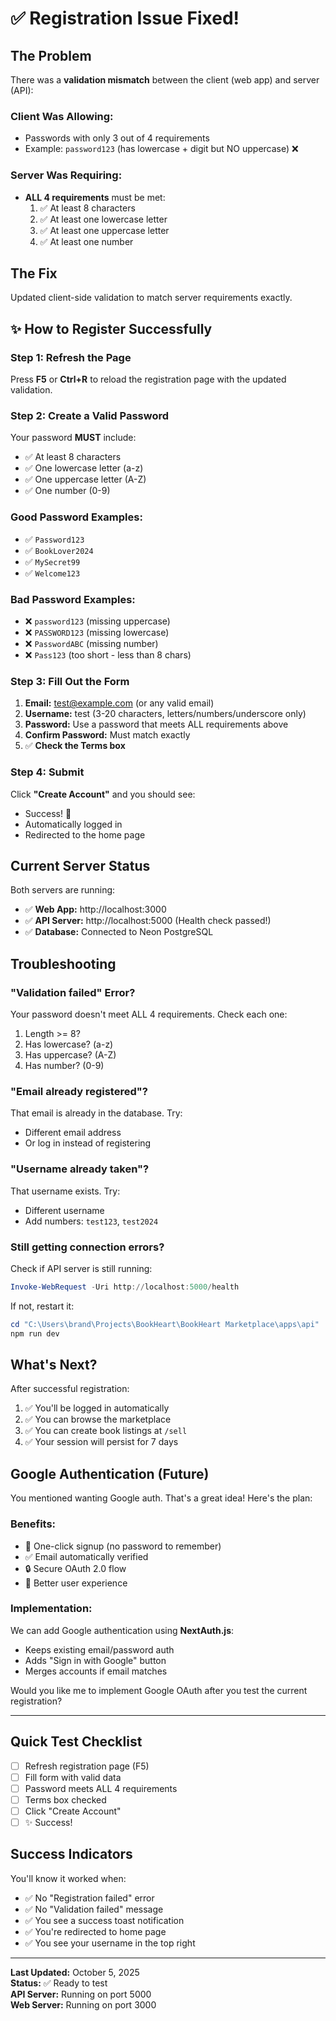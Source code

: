 # ✅ Registration Issue Fixed!

## The Problem
There was a **validation mismatch** between the client (web app) and server (API):

### Client Was Allowing:
- Passwords with only 3 out of 4 requirements
- Example: `password123` (has lowercase + digit but NO uppercase) ❌

### Server Was Requiring:
- **ALL 4 requirements** must be met:
  1. ✅ At least 8 characters
  2. ✅ At least one lowercase letter
  3. ✅ At least one uppercase letter  
  4. ✅ At least one number

## The Fix
Updated client-side validation to match server requirements exactly.

## ✨ How to Register Successfully

### Step 1: Refresh the Page
Press **F5** or **Ctrl+R** to reload the registration page with the updated validation.

### Step 2: Create a Valid Password
Your password **MUST** include:
- ✅ At least 8 characters
- ✅ One lowercase letter (a-z)
- ✅ One uppercase letter (A-Z)
- ✅ One number (0-9)

### Good Password Examples:
- ✅ `Password123`
- ✅ `BookLover2024`
- ✅ `MySecret99`
- ✅ `Welcome123`

### Bad Password Examples:
- ❌ `password123` (missing uppercase)
- ❌ `PASSWORD123` (missing lowercase)
- ❌ `PasswordABC` (missing number)
- ❌ `Pass123` (too short - less than 8 chars)

### Step 3: Fill Out the Form
1. **Email:** test@example.com (or any valid email)
2. **Username:** test (3-20 characters, letters/numbers/underscore only)
3. **Password:** Use a password that meets ALL requirements above
4. **Confirm Password:** Must match exactly
5. ✅ **Check the Terms box**

### Step 4: Submit
Click **"Create Account"** and you should see:
- Success! 🎉
- Automatically logged in
- Redirected to the home page

## Current Server Status

Both servers are running:
- ✅ **Web App:** http://localhost:3000
- ✅ **API Server:** http://localhost:5000 (Health check passed!)
- ✅ **Database:** Connected to Neon PostgreSQL

## Troubleshooting

### "Validation failed" Error?
Your password doesn't meet ALL 4 requirements. Check each one:
1. Length >= 8? 
2. Has lowercase? (a-z)
3. Has uppercase? (A-Z)
4. Has number? (0-9)

### "Email already registered"?
That email is already in the database. Try:
- Different email address
- Or log in instead of registering

### "Username already taken"?
That username exists. Try:
- Different username
- Add numbers: `test123`, `test2024`

### Still getting connection errors?
Check if API server is still running:
```powershell
Invoke-WebRequest -Uri http://localhost:5000/health
```

If not, restart it:
```powershell
cd "C:\Users\brand\Projects\BookHeart\BookHeart Marketplace\apps\api"
npm run dev
```

## What's Next?

After successful registration:
1. ✅ You'll be logged in automatically
2. ✅ You can browse the marketplace
3. ✅ You can create book listings at `/sell`
4. ✅ Your session will persist for 7 days

## Google Authentication (Future)

You mentioned wanting Google auth. That's a great idea! Here's the plan:

### Benefits:
- 🚀 One-click signup (no password to remember)
- ✅ Email automatically verified
- 🔒 Secure OAuth 2.0 flow
- 💫 Better user experience

### Implementation:
We can add Google authentication using **NextAuth.js**:
- Keeps existing email/password auth
- Adds "Sign in with Google" button
- Merges accounts if email matches

Would you like me to implement Google OAuth after you test the current registration?

---

## Quick Test Checklist

- [ ] Refresh registration page (F5)
- [ ] Fill form with valid data
- [ ] Password meets ALL 4 requirements
- [ ] Terms box checked
- [ ] Click "Create Account"
- [ ] ✨ Success!

## Success Indicators

You'll know it worked when:
- ✅ No "Registration failed" error
- ✅ No "Validation failed" message  
- ✅ You see a success toast notification
- ✅ You're redirected to home page
- ✅ You see your username in the top right

---

**Last Updated:** October 5, 2025  
**Status:** ✅ Ready to test  
**API Server:** Running on port 5000  
**Web Server:** Running on port 3000
